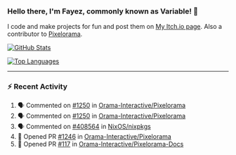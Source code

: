 ### Hello there, I'm Fayez, commonly known as Variable! 👋
I code and make projects for fun and post them on [My Itch.io page](https://variable-industries.itch.io/). Also a contributor to [Pixelorama](https://github.com/Orama-Interactive/Pixelorama).

[![GitHub Stats](https://github-readme-stats.vercel.app/api/?username=Variable-ind&show_icons=true&theme=merko)](https://github.com/anuraghazra/github-readme-stats)

[![Top Languages](https://github-readme-stats.vercel.app/api/top-langs/?username=Variable-ind&layout=compact&theme=merko)](https://github.com/anuraghazra/github-readme-stats)

---

### :zap: Recent Activity

<!--START_SECTION:activity-->
1. 🗣 Commented on [#1250](https://github.com/Orama-Interactive/Pixelorama/issues/1250#issuecomment-2906954350) in [Orama-Interactive/Pixelorama](https://github.com/Orama-Interactive/Pixelorama)
2. 🗣 Commented on [#1250](https://github.com/Orama-Interactive/Pixelorama/issues/1250#issuecomment-2906942051) in [Orama-Interactive/Pixelorama](https://github.com/Orama-Interactive/Pixelorama)
3. 🗣 Commented on [#408564](https://github.com/NixOS/nixpkgs/issues/408564#issuecomment-2906884905) in [NixOS/nixpkgs](https://github.com/NixOS/nixpkgs)
4. 💪 Opened PR [#1246](https://github.com/Orama-Interactive/Pixelorama/pull/1246) in [Orama-Interactive/Pixelorama](https://github.com/Orama-Interactive/Pixelorama)
5. 💪 Opened PR [#117](https://github.com/Orama-Interactive/Pixelorama-Docs/pull/117) in [Orama-Interactive/Pixelorama-Docs](https://github.com/Orama-Interactive/Pixelorama-Docs)
<!--END_SECTION:activity-->

<!--
**Variable-ind/Variable-ind** is a ✨ _special_ ✨ repository because its `README.md` (this file) appears on your GitHub profile.

Here are some ideas to get you started:
- 🌱 I’m currently studying at ...
- 🔭 I’m currently working on ...
- 👯 I’m looking to collaborate on ...
- 🤔 I’m looking for help with ...
- 💬 Ask me about ...
- 📫 How to reach me: ...
- ⚡ Fun fact: ...
-->
